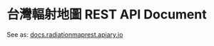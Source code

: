 台灣輻射地圖 REST API Document
=====================
See as: 
[docs.radiationmaprest.apiary.io](http://docs.radiationmaprest.apiary.io/)
